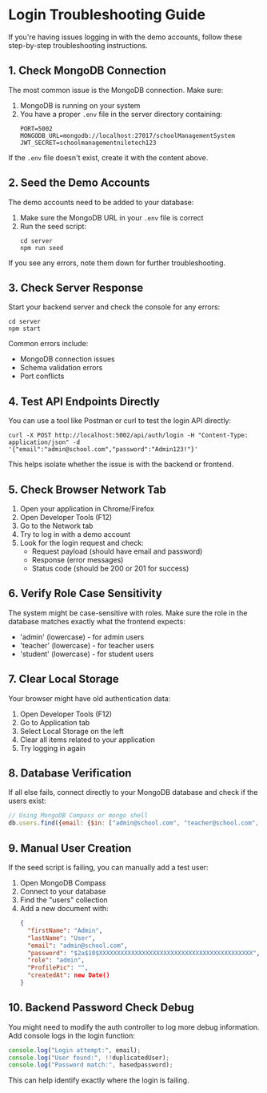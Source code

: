 # Login Troubleshooting Guide

If you're having issues logging in with the demo accounts, follow these step-by-step troubleshooting instructions.

## 1. Check MongoDB Connection

The most common issue is the MongoDB connection. Make sure:

1. MongoDB is running on your system
2. You have a proper `.env` file in the server directory containing:
   ```
   PORT=5002
   MONGODB_URL=mongodb://localhost:27017/schoolManagementSystem
   JWT_SECRET=schoolmanagementniletech123
   ```

If the `.env` file doesn't exist, create it with the content above.

## 2. Seed the Demo Accounts

The demo accounts need to be added to your database:

1. Make sure the MongoDB URL in your `.env` file is correct
2. Run the seed script:
   ```
   cd server
   npm run seed
   ```
   
If you see any errors, note them down for further troubleshooting.

## 3. Check Server Response

Start your backend server and check the console for any errors:

```
cd server
npm start
```

Common errors include:
- MongoDB connection issues
- Schema validation errors
- Port conflicts

## 4. Test API Endpoints Directly

You can use a tool like Postman or curl to test the login API directly:

```
curl -X POST http://localhost:5002/api/auth/login -H "Content-Type: application/json" -d '{"email":"admin@school.com","password":"Admin123!"}'
```

This helps isolate whether the issue is with the backend or frontend.

## 5. Check Browser Network Tab

1. Open your application in Chrome/Firefox
2. Open Developer Tools (F12)
3. Go to the Network tab
4. Try to log in with a demo account
5. Look for the login request and check:
   - Request payload (should have email and password)
   - Response (error messages)
   - Status code (should be 200 or 201 for success)

## 6. Verify Role Case Sensitivity

The system might be case-sensitive with roles. Make sure the role in the database matches exactly what the frontend expects:

- 'admin' (lowercase) - for admin users
- 'teacher' (lowercase) - for teacher users
- 'student' (lowercase) - for student users

## 7. Clear Local Storage

Your browser might have old authentication data:

1. Open Developer Tools (F12)
2. Go to Application tab
3. Select Local Storage on the left
4. Clear all items related to your application
5. Try logging in again

## 8. Database Verification

If all else fails, connect directly to your MongoDB database and check if the users exist:

```js
// Using MongoDB Compass or mongo shell
db.users.find({email: {$in: ["admin@school.com", "teacher@school.com", "student@school.com"]}})
```

## 9. Manual User Creation

If the seed script is failing, you can manually add a test user:

1. Open MongoDB Compass
2. Connect to your database
3. Find the "users" collection
4. Add a new document with:
   ```json
   {
     "firstName": "Admin",
     "lastName": "User",
     "email": "admin@school.com",
     "password": "$2a$10$XXXXXXXXXXXXXXXXXXXXXXXXXXXXXXXXXXXXXXXXXXX", // This should be a bcrypt hash of "Admin123!"
     "role": "admin",
     "ProfilePic": "",
     "createdAt": new Date()
   }
   ```

## 10. Backend Password Check Debug

You might need to modify the auth controller to log more debug information. Add console logs in the login function:

```js
console.log("Login attempt:", email);
console.log("User found:", !!duplicatedUser);
console.log("Password match:", hasedpassword);
```

This can help identify exactly where the login is failing. 